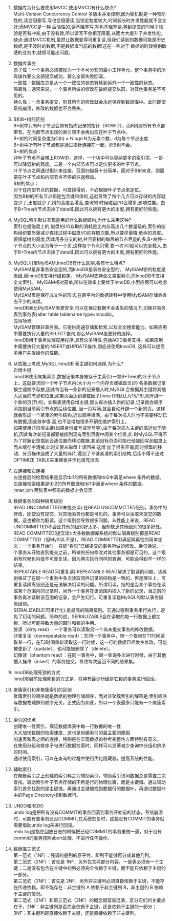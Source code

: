 1. 数据库为什么要使用MVCC,使用MVCC有什么缺点?</br>
Multi-Version Concurrency Control 多版本并发控制,因为锁机制是一种预防性的,读会阻塞写,写也会阻塞读,当锁定粒度较大,时间较长时并发性能就不会太好;而MVCC是一种 后验性的,读不阻塞写,写也不阻塞读,等到提交的时候才检验是否有冲突,由于没有锁,所以读写不会相互阻塞,从而大大提升了并发性能。 </br>
缺点:通过MVCC机制,虽然让数据变得可重复读,但我们读到的数据可能是历史数据,是不及时的数据,不是数据库当前的数据!这在一些对于 数据的时效特别敏感的业务中,就很可能出问题。</br>

2. 数据库事务</br>
原子性：一个事务必须被视为一个不可分割的最小工作单元，整个事务中的所有操作要么全部提交成功，要么全部失败回滚。</br>
一致性：数据库总是从一个一致性的状态转移到另外一个一致性的状态。</br>
隔离性：通常来说，一个事务所做的修改在最终提交以前，对其他事务是不可见的。</br>
持久性：一旦事务提交，则其所作的修改就会永远保存到数据库中。此时即使系统崩溃，修改的数据也不会丢失。</br>

3. B和B+树的区别</br>
B+树中只有叶子节点会带有指向记录的指针（ROWID），而B树则所有节点都带有，在内部节点出现的索引项不会再出现在叶子节点中。</br>
B+树的时间复杂度为O(h) = Nlogd  N为元素个数，d为每个节点出度</br>
B+树中所有叶子节点都是通过指针连接在一起，而B树不会。</br>
B+树的优点：</br>
非叶子节点不会带上ROWID，这样，一个块中可以容纳更多的索引项，一是可以降低树的高度。二是一个内部节点可以定位更多的叶子节点。</br>
叶子节点之间通过指针来连接，范围扫描将十分简单，而对于B树来说，则需要在叶子节点和内部节点不停的往返移动。</br>
B树的优点：</br>
对于在内部节点的数据，可直接得到，不必根据叶子节点来定位。</br>
因为B树的所有节点都是包含键和值的,这就导致了每个几点可以存储的内容就变少了,出度就少了,树的高度会增高,查询的 时候磁盘I/O会增多,影响性能。由于B+Tree内节点去掉了data域,因此可以拥有更大的出度,拥有更好的性能。 </br>

4. MySQL索引默认实现是用的什么数据结构,为什么采用这种? </br>
索引也是磁盘上的,磁盘的I/O存取的消耗是比内存高出几个数量级的,索引的结构组织要尽量减少查找过程中磁盘I/O的存取次数,所以要尽量降 低树的高度。要降低树的高度,因此用多分支的树,并且要树的每层的节点尽量的多,B+树将一个节点的大小设为等于一个页,这样每个节点只需 要一次I/O就可以完全载入,由于B+Tree内节点去掉了data域,因此可以拥有更大的出度,拥有更好的性能。</br>

5. MySQL引擎MyISAM,InnoDB有什么区别,各有什么特点?</br>
MyISAM是非事务安全型的,而InnoDB是事务安全型的。 MyISAM锁的粒度是表级,而InnoDB支持行级锁定。 MyISAM支持全文类型索引,而InnoDB不支持全文索引。 MyISAM相对简单,所以在效率上要优于InnoDB,小型应用可以考虑使用MyISAM。 </br>
MyISAM表是保存成文件的形式,在跨平台的数据转移中使用MyISAM存储会省去不少的麻烦。  </br>
InnoDB表比MyISAM表更安全,可以在保证数据不会丢失的情况下,切换非事务表到事务表(alter table tablename type=innodb)。</br> 
应用场景:</br>
MyISAM管理非事务表。它提供高速存储和检索,以及全文搜索能力。如果应用中需要执行大量的SELECT查询,那么MyISAM是更好的选择。 </br>
InnoDB用于事务处理应用程序,具有众多特性,包括ACID事务支持。如果应用中需要执行大量的INSERT或UPDATE操作,则应该使用InnoDB, 这样可以提高多用户并发操作的性能。 </br>

6. 从性能上考虑,MySQL InnoDB 表主键如何选择,为什么?</br>
自增主键 </br>
InnoDB使用聚集索引,数据记录本身被存于主索引(一颗B+Tree)的叶子节点上。这就要求同一个叶子节点内(大小为一个内存页或磁盘页)的 各条数据记录按主键顺序存放,因此每当有一条新的记录插入时,MySQL会根据其主键将其插入适当的节点和位置,如果页面达到装载因子(Inno DB默认为15/16),则开辟一个新的页(节点)。如果表使用自增主键,那么每次插入新的记录,记录就会顺序添加到当前索引节点的后续位置, 当一页写满,就会自动开辟一个新的页。这样就会形成一个紧凑的索引结构,近似顺序填满。由于每次插入时也不需要移动已有数据,因此效率很 高,也不会增加很多开销在维护索引上。 </br>
如果使用非自增主键(如果身份证号或学号等),由于每次插入主键的值近似于随机,因此每次新纪录都要被插到现有索引页得中间某个位置,此 时MySQL不得不为了将新记录插到合适位置而移动数据,甚至目标页面可能已经被回写到磁盘上而从缓存中清掉,此时又要从磁盘上读回来,这增 加了很多开销,同时频繁的移动、分页操作造成了大量的碎片,得到了不够紧凑的索引结构,后续不得不通过OPTIMIZE TABLE来重建表并优化填充页面</br>

7. 左连接和右连接</br>
左连接后的检索结果是显示tbl1的所有数据和tbl2中满足where 条件的数据。</br>
右连接检索结果是tbl2的所有数据和tbl1中满足where 条件的数据。</br>
inner join 两张表中都有的数据才会显示</br>

8. 数据事务的四种隔离级别 </br>
READ UNCOMMITTED(未提交读):在READ UNCOMMITTED级别，事务中的修改，即使没有提交，对其他事务也都是可见的。事务可以读取未提交的数据，这也被称为脏读。这个级别会导致很多问题，从性能上来说，READ UNCOMMITTED不会比其他的级别好太多，但却缺乏其他级别的很多好处。</br>
READ COMMITTED(提交读):大多数数据库系统的默认隔离级别都是READ COMMITTED（但MySQL不是）。READ COMMITTED满足隔离性的简单定义：一个事务开始时，只能“看见”已经提交的事务所做的修改。换句话说，一个事务从开始直到提交之前，所做的任何修改对其他事务都是可见的。这个级别有时候也叫做不可重复读。因为两次执行同样的查询，可能会得到不一样的结果。</br>
REPEATABLE READ(可重复读):REPEATABLE READ解决了脏读的问题。该级别保证了在同一个事务中多次读取同样记录的结构是一致的。但是理论上，可重复读隔离级别还是无法解决幻读的问题。所谓幻读，指的是当某个事务在读取某个范围内的记录时，另外一个事务在该范围内插入了新的记录，当之前的事务再次读取该范围的记录，会产生幻行。可重复读是MySQL的默认事务隔离级别。</br>
SERIALIZABLE(可串行化):是最高的隔离级别。它通过强制事务串行执行，避免了幻读的问题。简单的说，SERIALIZABLE会在读取的每一行数据上都加锁，所以可能导致大量的超时和锁的争用。</br>
脏读（dirty read）：一个事务可以读取另一个尚未提交事务的修改数据。</br>
非重复读（nonrepeatable read）：在同一个事务中，同一个查询在T1时间读取某一行，在T2时间重新读取这一行时候，这一行的数据已经发生修改，可能被更新了（update），也可能被删除了（delete）。</br>
幻像读（phantom read）：在同一事务中，同一查询多次进行时候，由于其他插入操作（insert）的事务提交，导致每次返回不同的结果集。</br>

9. InnoDB处理死锁的方式</br>
InnoDB目前处理死锁的方式是，将持有最少行级排它锁的事务进行回滚。</br>

10. 聚簇索引和非聚簇索引的区别</br>
聚簇索引的顺序就是数据的物理存储顺序，而对非聚簇索引的解释是:索引顺序与数据物理排列顺序无关。正式因为如此，所以一个表最多只能有一个聚簇索引。</br>

11. 索引的优点</br>
创建唯一性索引，保证数据库表中每一行数据的唯一性 </br>
大大加快数据的检索速度，这也是创建索引的最主要的原因 </br>
加速表和表之间的连接，特别是在实现数据的参考完整性方面特别有意义。 </br>
在使用分组和排序子句进行数据检索时，同样可以显著减少查询中分组和排序的时间。 </br>
通过使用索引，可以在查询的过程中使用优化隐藏器，提高系统的性能。</br>

12. 辅助索引</br>
在聚簇索引之上创建的索引称之为辅助索引，辅助索引访问数据总是需要二次查找。辅助索引叶子节点存储的不再是行的物理位置，而是主键值。通过辅助索引首先找到的是主键值，再通过主键值找到数据行的数据叶，再通过数据叶中的Page Directory找到数据行。</br>

13. UNDO和REDO</br>
undo log是把所有没有COMMIT的事务回滚到事务开始前的状态，系统崩溃时，可能有些事务还没COMMIT,在系统恢复时，这些没有COMMIT的事务就需要借助undo log来进行回滚。</br>
redo log是指在回放日志的时候把已经COMMIT的事务重做一遍，对于没有commit的事务按照abort处理，不进行任何操作。</br>

14. 数据库三范式</br>
第一范式（1NF）：强调的是列的原子性，即列不能够再分成其他几列。</br>
 第二范式（2NF）：首先是 1NF，另外包含两部分内容，一是表必须有一个主键；二是没有包含在主键中的列必须完全依赖于主键，而不能只依赖于主键的一部分。 </br>
第三范式（3NF）：首先是 2NF，另外非主键列必须直接依赖于主键，不能存在传递依赖。即不能存在：非主键列 A 依赖于非主键列 B，非主键列 B 依赖于主键的情况。 </br>
第二范式（2NF）和第三范式（3NF）的概念很容易混淆，区分它们的关键点在于，2NF：非主键列是否完全依赖于主键，还是依赖于主键的一部分；3NF：非主键列是直接依赖于主键，还是直接依赖于非主键列。</br>
